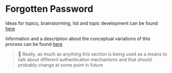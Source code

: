 # Forgotten Password

Ideas for topics, brainstorming, list and topic development can be found [here](Topics.md)

Information and a description about the conceptual variations of this process can be found [here](Process-Variations.md)



> :memo: Really, as much as anything this section is being used as a means to talk about different authentication mechanisms and that should probably change at some point in future

